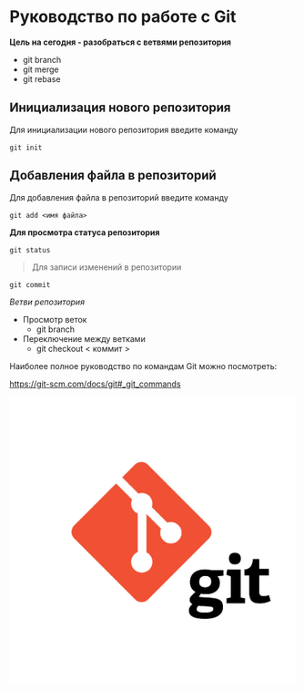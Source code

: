 # Руководство по работе с Git

**Цель на сегодня - разобраться с ветвями репозитория**

- git branch
- git merge
- git rebase


## Инициализация нового репозитория

Для инициализации нового репозитория введите команду
```
git init
```

## Добавления файла в репозиторий

Для добавления файла в репозиторий введите команду
```
git add <имя файла>
```


**Для просмотра статуса репозитория**

```
git status
```

>Для записи изменений в репозитории

```
git commit
```
*Ветви репозитория*

- Просмотр веток
    - git branch
- Переключение между ветками
    - git checkout < коммит >

Наиболее полное руководство по командам Git можно посмотреть:

<https://git-scm.com/docs/git#_git_commands>

![git logo](/git_logo.png)


